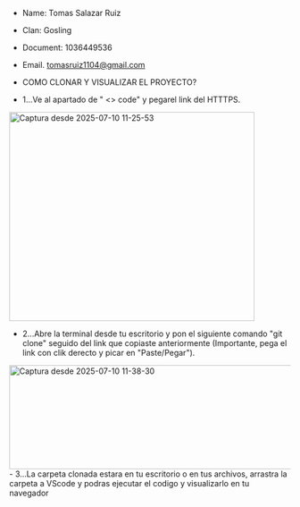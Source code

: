 - Name: Tomas Salazar Ruiz
- Clan: Gosling
- Document: 1036449536
- Email. tomasruiz1104@gmail.com

- COMO CLONAR Y VISUALIZAR EL PROYECTO?

- 1...Ve al apartado de " <> code" y pegarel link del HTTTPS.
 <img width="439" height="374" alt="Captura desde 2025-07-10 11-25-53" src="https://github.com/user-attachments/assets/9e5d689b-9788-4ff4-b017-2aaea08ef943" />


- 2...Abre la terminal desde tu escritorio y pon el siguiente comando "git clone" seguido del link que copiaste anteriormente (Importante, pega el link con clik derecto y picar en "Paste/Pegar").
<img width="813" height="186" alt="Captura desde 2025-07-10 11-38-30" src="https://github.com/user-attachments/assets/fc7740b7-b2eb-4434-84f3-ee37c7d4a696" />
- 3...La carpeta clonada estara en tu escritorio o en tus archivos, arrastra la carpeta a VScode y podras ejecutar el codigo y visualizarlo en tu navegador

